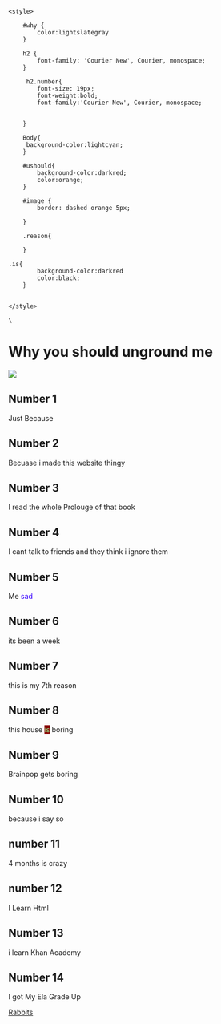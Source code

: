 <!DOCTYPE html>
<html lang="en">
<head>
    <meta charset="UTF-8">
    <meta name="viewport" content="width=device-width, initial-scale=1.0">
    <title>just do it</title>
    <link rel="Icon" href="https://th.bing.com/th/id/OIP.MFs_9eXpgv4XYf3uMeKC3wHaHa?w=171&h=180&c=7&r=0&o=5&dpr=2&pid=1.7">

    <style>

        #why {
            color:lightslategray
        }

        h2 {
            font-family: 'Courier New', Courier, monospace;
        }

         h2.number{
            font-size: 19px;
            font-weight:bold;
            font-family:'Courier New', Courier, monospace;

            
        }

        Body{
         background-color:lightcyan;
        }

        #ushould{
            background-color:darkred;
            color:orange;
        }

        #image {
            border: dashed orange 5px;
            
        }

        .reason{
            
        }

    .is{
            background-color:darkred
            color:black;
        }

        
    </style>

    \
</head>
<body>
    <Strong><h1 id="why">Why <span id="ushould">you should</span> unground me</h1></Strong> <img  id="image" src="https://th.bing.com/th?id=OIP.KwavIwuhhIw20dSqHQA4pAHaHa&w=250&h=250&c=8&rs=1&qlt=90&o=6&dpr=2&pid=3.1&rm=2">
<strong><h2 class="number">Number 1</h2></strong>
<p class="reason">Just Because</h3>

<strong><h2 class="number">Number 2</h2></strong>

<p class="reason">Becuase i made this website thingy</p>

<strong><h2 class="number">Number 3</h2></strong>
<p class="reason"> I read the whole Prolouge of that book</p>

<strong><h2 class="number">Number 4</h2></strong>

  
<p class="reason">I cant talk to friends and they think i ignore them</p>

<strong><h2 class="number">Number 5</h2></strong>

<p class="reason">Me<span style="color: rgb(55, 0, 255)"> sad</span></p>

<strong><h2 class="number">Number 6</h2></strong>

<p class="reason">its been a week</p>

<strong><h2 Class="number">Number 7</h2></strong>

<p class="reason">this is my 7th reason</p>

<strong><h2 class="number">Number 8</h2></strong>

<p class="reason">this house <span style="background-color:darkred; color:lightgreen">is</span> boring</p>

<strong><h2 class="number">Number 9</h2></strong>

<p class="reason">Brainpop gets boring</p>

<strong><h2 class="number">Number 10</h2></strong>

<p class="reason">because i say so</p>

<strong><h2 class="number">number 11</h2></strong>

<p class="reason"> 4 months is crazy</p>

<strong><h2 class="number">number 12</h2></strong>

<p class="reason">I Learn Html</p>

<strong><h2 class="number">Number 13</h2></strong>

<p class="reason">i learn Khan Academy</p>

<strong><h2 class="number">Number 14</h2></strong>

<p class="reason">I got My Ela Grade Up</p>


<a href="rabbits.html">Rabbits</a>





</body>
</html>
